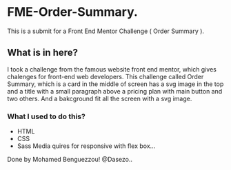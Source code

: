 # FME-Order-Summary.
This is a submit for a Front End Mentor Challenge ( Order Summary ).
## What is in here?
I took a challenge from the famous website front end mentor, which gives chalenges for front-end web developers.
This challenge called Order Summary, which is a card in the middle of screen has a svg image in the top and a title with a small paragraph above a pricing plan with main button and two others. And a bakcground fit all the screen with a svg image.
### What I used to do this?
- HTML 
- CSS
- Sass
Media quires for responsive with flex box...





Done by Mohamed Benguezzou!
@Dasezo..
